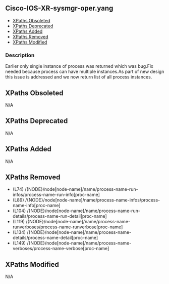 ## Cisco-IOS-XR-sysmgr-oper.yang

- [XPaths Obsoleted](#xpaths-obsoleted)
- [XPaths Deprecated](#xpaths-deprecated)
- [XPaths Added](#xpaths-added)
- [XPaths Removed](#xpaths-removed)
- [XPaths Modified](#xpaths-modified)

### Description

Earlier only single instance of process was returned which was bug.Fix needed because process can have multiple instances.As part of new design this issue is addressed and we now return list of all process instances.

## XPaths Obsoleted

N/A

## XPaths Deprecated

N/A

## XPaths Added

N/A

## XPaths Removed

- (L74)	/{NODE}/node[node-name]/name/process-name-run-infos/process-name-run-info[proc-name]
- (L89)	/{NODE}/node[node-name]/name/process-name-infos/process-name-info[proc-name]
- (L104)	/{NODE}/node[node-name]/name/process-name-run-details/process-name-run-detail[proc-name]
- (L119)	/{NODE}/node[node-name]/name/process-name-runverboses/process-name-runverbose[proc-name]
- (L134)	/{NODE}/node[node-name]/name/process-name-details/process-name-detail[proc-name]
- (L149)	/{NODE}/node[node-name]/name/process-name-verboses/process-name-verbose[proc-name]

## XPaths Modified

N/A

